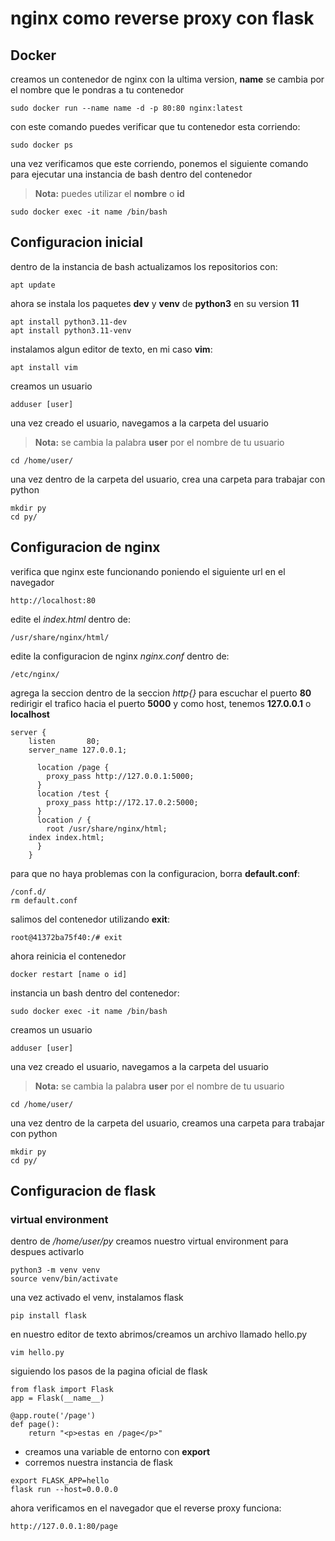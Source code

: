 # nginx como reverse proxy con flask

## Docker

creamos un contenedor de nginx con la ultima version, **name** se cambia por el nombre que le pondras a tu contenedor
```
sudo docker run --name name -d -p 80:80 nginx:latest
```

con este comando puedes verificar que tu contenedor esta corriendo:
```
sudo docker ps
```

una vez verificamos que este corriendo, ponemos el siguiente comando para ejecutar una instancia de bash dentro del contenedor
> **Nota:** puedes utilizar el **nombre** o **id**  
```
sudo docker exec -it name /bin/bash
```

## Configuracion inicial

dentro de la instancia de bash actualizamos los repositorios con:
```
apt update
```

ahora se instala los paquetes **dev** y **venv** de **python3** en su version **11**
```
apt install python3.11-dev
apt install python3.11-venv
```

instalamos algun editor de texto, en mi caso **vim**:
```
apt install vim
```
creamos un usuario
```
adduser [user]
```
una vez creado el usuario, navegamos a la carpeta del usuario
> **Nota:** se cambia la palabra **user** por el nombre de tu usuario
```
cd /home/user/
```

una vez dentro de la carpeta del usuario, crea una carpeta para trabajar con python
```
mkdir py
cd py/
```

## Configuracion de nginx

verifica que nginx este funcionando poniendo el siguiente url en el navegador
```
http://localhost:80
```

edite el *index.html* dentro de:
```
/usr/share/nginx/html/
```

edite la configuracion de nginx *nginx.conf* dentro de:
```
/etc/nginx/
```
agrega la seccion dentro de la seccion *http{}* para escuchar el puerto **80** redirigir el trafico hacia el puerto **5000** y como host, tenemos **127.0.0.1** o **localhost**
```
server {
    listen       80;
    server_name 127.0.0.1;

      location /page {
    	proxy_pass http://127.0.0.1:5000;
      }
      location /test {
      	proxy_pass http://172.17.0.2:5000;
      }
      location / {
      	root /usr/share/nginx/html;
	index index.html;
      }
    }
```

para que no haya problemas con la configuracion, borra **default.conf**:
```
/conf.d/
rm default.conf
```

salimos del contenedor utilizando **exit**:
```
root@41372ba75f40:/# exit
```

ahora reinicia el contenedor
```
docker restart [name o id]
```

instancia un bash dentro del contenedor:
```
sudo docker exec -it name /bin/bash
```

creamos un usuario
```
adduser [user]
```
una vez creado el usuario, navegamos a la carpeta del usuario
> **Nota:** se cambia la palabra **user** por el nombre de tu usuario
```
cd /home/user/
```

una vez dentro de la carpeta del usuario, creamos una carpeta para trabajar con python
```
mkdir py
cd py/
```

## Configuracion de flask

### virtual environment

dentro de */home/user/py* creamos nuestro virtual environment para despues activarlo
```
python3 -m venv venv
source venv/bin/activate
```

una vez activado el venv, instalamos flask
```
pip install flask
```

en nuestro editor de texto abrimos/creamos un archivo llamado hello.py
```
vim hello.py
```

siguiendo los pasos de la pagina oficial de flask

```
from flask import Flask
app = Flask(__name__)

@app.route('/page')
def page():
    return "<p>estas en /page</p>"
```

- creamos una variable de entorno con **export**
- corremos nuestra instancia de flask
```
export FLASK_APP=hello
flask run --host=0.0.0.0
```

ahora verificamos en el navegador que el reverse proxy funciona:
```
http://127.0.0.1:80/page
```

